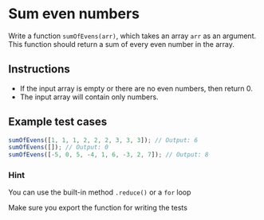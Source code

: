 # Sum even numbers

Write a function `sumOfEvens(arr)`, which takes an array `arr` as an argument. This function should return a sum of every even number in the array.

## Instructions

*   If the input array is empty or there are no even numbers, then return 0.
*   The input array will contain only numbers.

## Example test cases

```javascript
sumOfEvens([1, 1, 1, 2, 2, 2, 3, 3, 3]); // Output: 6
sumOfEvens([]); // Output: 0
sumOfEvens([-5, 0, 5, -4, 1, 6, -3, 2, 7]); // Output: 8
```

### Hint

You can use the built-in method `.reduce()` or a `for` loop

Make sure you export the function for writing the tests
